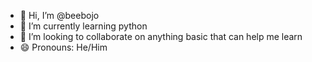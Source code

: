 - 👋 Hi, I’m @beebojo
- 🌱 I’m currently learning python
- 💞️ I’m looking to collaborate on anything basic that can help me learn
- 😄 Pronouns: He/Him

<!---
beebojo/beebojo is a ✨ special ✨ repository because its `README.md` (this file) appears on your GitHub profile.
You can click the Preview link to take a look at your changes.
--->
